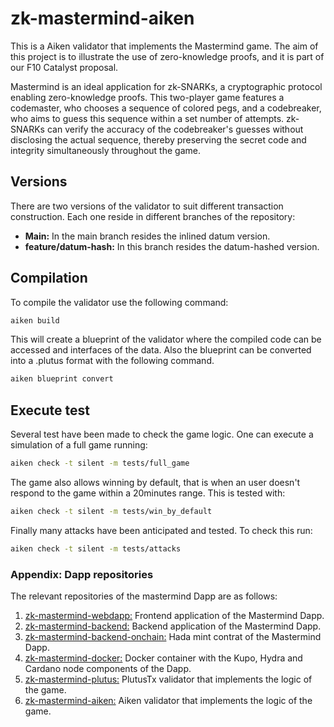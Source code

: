# zk-mastermind-aiken

This is a Aiken validator that implements the Mastermind game. The aim of this project is to illustrate the use of zero-knowledge proofs, and it is part of our F10 Catalyst proposal.

Mastermind is an ideal application for zk-SNARKs, a cryptographic protocol enabling zero-knowledge proofs. This two-player game features a codemaster, who chooses a sequence of colored pegs, and a codebreaker, who aims to guess this sequence within a set number of attempts. zk-SNARKs can verify the accuracy of the codebreaker's guesses without disclosing the actual sequence, thereby preserving the secret code and integrity simultaneously throughout the game.

## Versions

There are two versions of the validator to suit different transaction construction. Each one reside in different branches of the repository:

* **Main:** In the main branch resides the inlined datum version.
* **feature/datum-hash:** In this branch resides the datum-hashed version.

## Compilation

To compile the validator use the following command: 

```sh
aiken build
```

This will create a blueprint of the validator where the compiled code can be accessed and interfaces of the data. Also the blueprint can be converted into a .plutus format with the following command.

```sh
aiken blueprint convert
```

## Execute test

Several test have been made to check the game logic. One can execute a simulation of a full game running:

```sh
aiken check -t silent -m tests/full_game
```

The game also allows winning by default, that is when an user doesn't respond to the game within a 20minutes range. This is tested with:

```sh
aiken check -t silent -m tests/win_by_default
```

Finally many attacks have been anticipated and tested. To check this run:

```sh
aiken check -t silent -m tests/attacks
```

### Appendix: Dapp repositories

The relevant repositories of the mastermind Dapp are as follows: 

1. [zk-mastermind-webdapp:](https://github.com/Modulo-P/zk-mastermind-webapp) Frontend application of the Mastermind Dapp.
2. [zk-mastermind-backend:](https://github.com/Modulo-P/zk-mastermind-backend) Backend application of the Mastermind Dapp.
3. [zk-mastermind-backend-onchain:](https://github.com/Modulo-P/zk-mastermind-backend-onchain) Hada mint contrat of the Mastermind Dapp.
4. [zk-mastermind-docker:](https://github.com/Modulo-P/zk-mastermind-docker) Docker container with the Kupo, Hydra and Cardano node components of the Dapp.
5. [zk-mastermind-plutus:](https://github.com/Modulo-P/zk-mastermind-plutus) PlutusTx validator that implements the logic of the game.
6. [zk-mastermind-aiken:](https://github.com/Modulo-P/zk-mastermind-aiken) Aiken validator that implements the logic of the game.
